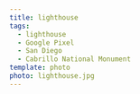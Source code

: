 ```yaml
---
title: lighthouse
tags:
  - lighthouse
  - Google Pixel
  - San Diego
  - Cabrillo National Monument
template: photo
photo: lighthouse.jpg
---
```

